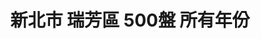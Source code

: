 ---
title: "新北市 瑞芳區 500盤 所有年份"
keywords:
  - 美食競賽
  - 台灣美食
  - 美食精選
datePublished: "2025-06-30"
dateModified: "2025-07-01"
city: "新北市"
district: "瑞芳區"
award: "500盤"
year: "所有年份"
page: 1
count: 1

restaurants:
  - name: "食不厭"
    address: "新北市瑞芳區金光路221號"
    phone: "0224961231"
    geo: "25.10681504082231, 121.85171757605686"
    google_map: "https://maps.app.goo.gl/1xW46FMmZCtLcNLu9"
    footinder: "https://footinder.com.tw/%E6%96%B0%E5%8C%97%E5%B8%82%E7%91%9E%E8%8A%B3%E5%8D%80/236/"
    official: "https://www.facebook.com/profile.php?id=100072216530596"
    award:
    - name: "500盤"
      year: "2024"
---